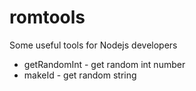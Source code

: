 # romtools
Some useful tools for Nodejs developers

* getRandomInt - get random int number
* makeId - get random string